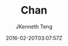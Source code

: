 ---
title: "Chan"
github: https://github.com/denjones/hexo-theme-chan
demo: http://blog.sprabbit.com/hexo-theme-chan/
author: JKenneth Teng
ssg:
  - Hexo
cms:
  - No Cms
date: 2016-02-20T03:07:57Z
github_branch: master
description: "A super simple and elegant theme for hexo"
---